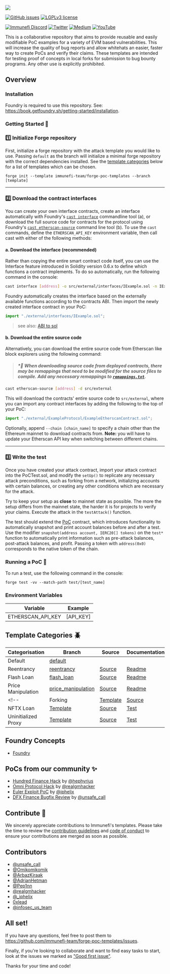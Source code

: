 <a href="https://immunefi.com"><img src="https://github.com/immunefi-team/forge-poc-templates/blob/assets/imgs/Logo_white@3x.png"/></a>

[![GitHub issues](https://img.shields.io/github/issues/immunefi-team/forge-poc-templates.svg)](https://GitHub.com/Naereen/StrapDown.js/issues/)
[![LGPLv3 license](https://img.shields.io/badge/License-LGPLv3-blue.svg)](./LICENSE)

[![Immunefi Discord](https://badgen.net/discord/online-members/immunefi)](https://discord.gg/immunefi)
[![Twitter](https://badgen.net/badge/icon/twitter?icon=twitter&label)](https://twitter.com/immunefi)
[![Medium](https://badgen.net/badge/icon/medium?icon=medium&label)](https://medium.com/immunefi)
[![YouTube](https://badgen.net/badge/icon/YouTube?icon=googleplay&label)](https://www.youtube.com/channel/UCmulw2BHpP6IiBM0Re0yP5Q)

This is a collaborative repository that aims to provide reusable and easily modifiable PoC examples for a variety of EVM based vulnerabilities. This will increase the quality of bug reports and allow whitehats an easier, faster way to create PoCs and verify their claims. These templates are intended for testing proof of concepts in local forks for submission to bug bounty programs. Any other use is explicitly prohibited.

## Overview

### Installation

Foundry is required to use this repository. See: https://book.getfoundry.sh/getting-started/installation.

### Getting Started 📖

### 1️⃣ Initialize Forge repository

First, initialize a forge repository with the attack template you would like to use. Passing `default` as the branch will initialize a minimal forge repository with the correct dependencies installed. See the [template categories](#template-categories-) below for a list of templates which can be chosen.
```
forge init --template immunefi-team/forge-poc-templates --branch [template]
```

---
### 2️⃣ Download the contract interfaces

You can create your own interface contracts, create an interface automatically with Foundry's [`cast interface`](https://book.getfoundry.sh/reference/cast/cast-interface) commandline tool (a), or download the full source code for contracts for the protocol using Foundry's [`cast etherscan-source`](https://book.getfoundry.sh/reference/cast/cast-etherscan-source) command line tool (b). To use the `cast` commands, define the `ETHERSCAN_API_KEY` environment variable, then call cast with either of the following methods:

#### a. Download the interface (recommended)
Rather than copying the entire smart contract code itself, you can use the Interface feature introduced in Solidity version 0.6.x to define which functions a contract implements. To do so automatically, run the following command in the console:

```sh
cast interface [address] -o src/external/interfaces/IExample.sol -n IExample
```

Foundry automatically creates the interface based on the externally available functions according to the contracts ABI. Then import the newly created interface contract in your PoC:

```js
import "./external/interfaces/IExample.sol";
```
> see also: [ABI to sol](https://gnidan.github.io/abi-to-sol/)


#### b. Download the entire source code
Alternatively, you can download the entire source code from Etherscan like block explorers using the following command:
> ##### *🚨 When downloading source code from deployed contracts, there may be remappings that need to be modified for the source files to compile. Add any necessary remappings to [`remappings.txt`](./remappings.txt).
```sh
cast etherscan-source [address] -d src/external
```

This will download the contracts' entire source code to `src/external`, where you can import any contract interfaces by adding the following to the top of your PoC:
```js
import "./external/ExampleProtocol/ExampleEtherscanContract.sol";
```
Optionally, append `--chain [chain_name]` to specify a chain other than the Ethereum mainnet to download contracts from. **Note:** you will have to update your Etherscan API key when switching between different chains.
<br>


---
### 3️⃣ Write the test
Once you have created your attack contract, import your attack contract into the PoCTest.sol, and modify the `setUp()` to replicate any necessary attack preconditions, such as forking from a network, initializing accounts with certain balances, or creating any other conditions which are necessary for the attack.

Try to keep your setup as **close** to mainnet state as possible. The more the setup differs from the mainnet state, the harder it is for projects to verify your claims. Execute the attack in the `testAttack()` function.

The test should extend the [PoC](./src/PoC.sol) contract, which introduces functionality to automatically snapshot and print account balances before and after a test. Use the modifier `snapshot(address account, IERC20[] tokens)` on the `test*` function to automatically print information such as pre-attack balances, post-attack balances, and profit. Passing a token with `address(0x0)` corresponds to the native token of the chain.

### Running a PoC 🚀

To run a test, use the following command in the console:
```
forge test -vv --match-path test/[test_name]
```

### Environment Variables

| Variable          | Example                                        |
| ----------------- | ---------------------------------------------- |
| ETHERSCAN_API_KEY | [API_KEY]                                      |

## Template Categories 🪲

|       Categorisation       | Branch | Source | Documentation |
| -------------------------- | -------- | ------ | ------------- |
| Default                    | [default](https://github.com/immunefi-team/forge-poc-templates/tree/default)        | | |
| Reentrancy                 | [reentrancy](https://github.com/immunefi-team/forge-poc-templates/tree/reentrancy)        | [Source](./src/reentrancy/Reentrancy.sol)                         | [Readme](./src/reentrancy/README.md)              |
| Flash Loan                 | [flash_loan](https://github.com/immunefi-team/forge-poc-templates/tree/flash_loan)         | [Source](./src/flashloan/FlashLoan.sol)                         | [Readme](./src/flashloan/README.md)               |
| Price Manipulation         | [price_manipulation](https://github.com/immunefi-team/forge-poc-templates/tree/price_manipulation) | [Source](./src/pricemanipulation/PriceManipulation.sol)       | [Readme](./src/pricemanipulation/README.md)       |
<!-- | Forking                    | [Template](./src/ForkingTemplate.sol) | [Source](./src/Forking.sol)                       | [Test](./test/Forking.t.sol)            |
| NFTX Loan                  | [Template](./src/NFTXLoanTemplate.sol) | [Source](./src/NFTXLoan.sol)                      | [Test](./test/NFTXLoan.t.sol)           |
| Uninitialized Proxy        | [Template](./src/UninitializedProxyTemplate.sol) | [Source](./src/UninitializedProxy.sol)            | [Test](./test/UninitializedProxy.t.sol) | -->

## Foundry Concepts

 - [Foundry](https://book.getfoundry.sh/)

## PoCs from our community ✨

 - [Hundred Finance Hack](https://medium.com/immunefi/a-poc-of-the-hundred-finance-heist-4121f23a098) by [@hephyrius](https://twitter.com/hephyrius)
 - [Omni Protocol Hack](https://medium.com/immunefi/hack-analysis-omni-protocol-july-2022-2d35091a0109) by [@realgmhacker](https://twitter.com/realgmhacker)
 - [Euler Exploit PoC](https://github.com/iphelix/euler-exploit-poc) by [@iphelix](https://twitter.com/_iphelix)
 - [DFX Finance Bugfix Review](./pocs/DFXFinanceBugfixReview.sol) by [@unsafe_call](https://twitter.com/unsafe_call)

## Contribute 📝

We sincerely appreciate contributions to Immunefi's templates. Please take the time to review the [contribution guidelines](.github/CONTRIBUTING.md) and [code of conduct](.github/CODE_OF_CONDUCT.md) to ensure your contributions are merged as soon as possible.

## Contributors
* [@unsafe_call](https://twitter.com/unsafe_call)
* [@Omikomikomik](https://twitter.com/omikomikomik)
* [@ArbazKiraak](https://twitter.com/ArbazKiraak)
* [@AdrianHetman](https://twitter.com/adrianhetman)
* [@Pep1nn](https://twitter.com/Pep1nn)
* [@realgmhacker](https://twitter.com/realgmhacker)
* [@_iphelix](https://twitter.com/_iphelix)
* [0xlead](https://github.com/0xlead)
* [@infosec_us_team](https://twitter.com/infosec_us_team)


## All set!

If you have any questions, feel free to post them to https://github.com/immunefi-team/forge-poc-templates/issues.

Finally, if you're looking to collaborate and want to find easy tasks to start, look at the issues we marked as ["Good first issue"](https://github.com/immunefi-team/forge-poc-templates/labels/good%20first%20issue).

Thanks for your time and code!
